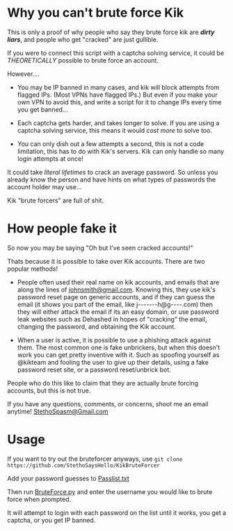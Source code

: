 # Why you can't brute force Kik
This is only a proof of why people who say they brute force kik are _**dirty liars**_, and people who get "cracked" are just gullible.

If you were to connect this script with a captcha solving service, it could be _THEORETICALLY_ possible to brute force an account.

However....

- You may be IP banned in many cases, and kik will block attempts from flagged IPs. (Most VPNs have flagged IPs.) But even if you make your own VPN to avoid this, and write a script for it to change IPs every time you get banned...

- Each captcha gets harder, and takes longer to solve. If you are using a captcha solving service, this means it would _cost more_ to solve too. 

- You can only dish out a few attempts a second, this is not a code limitation, this has to do with Kik's servers. Kik can only handle so many login attempts at once!

It could take _literal lifetimes_ to crack an average password. So unless you already know the person and have hints on what types of passwords the account holder may use...

Kik "brute forcers" are full of shit.

# How people fake it
So now you may be saying "Oh but I've seen cracked accounts!"

Thats because it is possible to take over Kik accounts. There are two popular methods!

- People often used their real name on kik accounts, and emails that are along the lines of johnsmith@gmail.com. Knowing this, they use kik's password reset page on generic accounts, and if they can guess the email (it shows you part of the email, like j-------h@g----.com) then they will either attack the email if its an easy domain, or use password leak websites such as Dehashed in hopes of "cracking" the email, changing the password, and obtaining the Kik account. 

- When a user is active, it is possible to use a phishing attack against them. The most common one is fake unbrickers, but when this doesn't work you can get pretty inventive with it. Such as spoofing yourself as @kikteam and fooling the user to give up their details, using a fake password reset site, or a password reset/unbrick bot.

People who do this like to claim that they are actually brute forcing accounts, but this is not true.

If you have any questions, comments, or concerns, shoot me an email anytime! StethoSpasm@Gmail.com

# Usage
If you want to try out the bruteforcer anyways, use `git clone https://github.com/StethoSaysHello/KikBruteForcer`

Add your password guesses to [Passlist.txt](https://github.com/StethoSaysHello/KikBruteForcer/blob/main/Passlist.txt)

Then run [BruteForce.py](https://github.com/StethoSaysHello/KikBruteForcer/blob/main/BruteForce.py) and enter the username you would like to brute force when prompted.

It will attempt to login with each password on the list until it works, you get a captcha, or you get IP banned.
